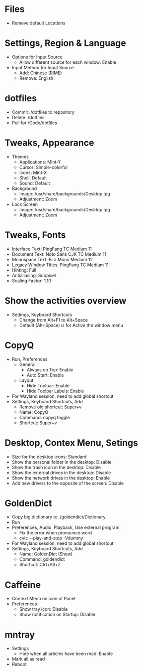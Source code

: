 Files
===================================
 * Remove default Locations

Settings, Region & Language
==================================
 * Options for Input Source
   * Allow different source for each window: Enable
 * Input Method for Input Source
   * Add: Chinese (RIME)
   * Remove: English

dotfiles
==============================
 * Commit ./dotfiles to repository
 * Delete ./dotfiles
 * Pull for /Code/dotfiles

Tweaks, Appearance
==========================
 * Themes
   * Applications: Mint-Y
   * Cursor: Simple-colorful
   * Icons: Mint-X
   * Shell: Default
   * Sound: Default
 * Background
   * Image: /usr/share/backgrounds/Desktop.jpg
   * Adjustment: Zoom
 * Lock Screen
   * Image: /usr/share/backgrounds/Desktop.jpg
   * Adjustment: Zoom

Tweaks, Fonts
==========================
 * Interface Text: PingFang TC Medium 11
 * Document Text: Noto Sans CJK TC Medium 11
 * Monospace Text: Fira Mono Medium 12
 * Legacy Window Titles: PingFang TC Medium 11
 * Hinting: Full
 * Antialiasing: Subpixel
 * Scaling Factor: 1.10

Show the activities overview
=================================
 * Settings, Keyboard Shortcuts
   * Change from Alt+F1 to Alt+Space
   * Default (Alt+Space) is for Active the window menu

CopyQ
==============================
 * Run, Preferences
   * General
     * Always on Top: Enable
     * Auto Start: Enable
   * Layout
     * Hide Toolbar: Enable
     * Hide Toolbar Labels: Enable
 * For Wayland session, need to add global shortcut
 * Settings, Keyboard Shortcuts, Add
   * Remove old shortcut: Super+v
   * Name: CopyQ
   * Command: copyq toggle
   * Shortcut: Super+v

Desktop, Contex Menu, Setings
================================
 * Size for the desktop icons: Standard
 * Show the personal folder in the desktop: Disable
 * Show the trash icon in the desktop: Disable
 * Show the external drives in the desktop: Disable
 * Show the network drives in the desktop: Enable
 * Add new drivers to the opposite of the screen: Disable

GoldenDict
============================
 * Copy big dictionary to ./goldendict/Dictionary
 * Run
 * Preferences, Audio, Playback, Use external program
   * Fix the error when pronounce word
   * cvlc --play-and-stop -Vdummy
 * For Wayland session, need to add global shortcut
 * Settings, Keyboard Shortcuts, Add
   * Name: GoldenDict (Show)
   * Command: goldendict
   * Shortcut: Ctrl+Alt+z

Caffeine
=================================
 * Context Menu on icon of Panel
 * Preferences
   * Show tray icon: Disable
   * Show notification on Startup: Disable

mntray
==================================
 * Settings
   * Hide when all articles have been read: Enable
 * Mark all as read
 * Reboot

